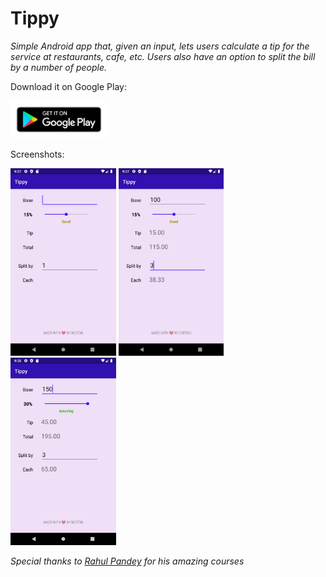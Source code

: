# Tippy
*Simple Android app that, given an input, lets users calculate a tip for the service at restaurants, cafe, etc. Users also have an option to split the bill by a number of people.*

Download it on Google Play:

<a href="https://play.google.com/store/apps/details?id=com.dostonbek.tippy" target="_blank"><img src="images/google_play_badge.png" height="60px"></a>

Screenshots:

<img src="images/screenshot1.png" height="300px"> <img src="images/screenshot2.png" height="300px"> <img src="images/screenshot3.png" height="300px">

*Special thanks to <a href="https://www.youtube.com/user/rpandey1234" target="_blank">Rahul Pandey</a> for his amazing courses*
